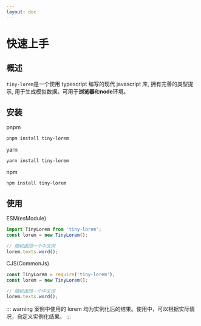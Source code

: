 ```yaml
---
layout: doc
---
```


# 快速上手

## 概述

`tiny-lorem`是一个使用 typescript 编写的现代 javascript 库, 拥有完善的类型提示, 用于生成模拟数据。可用于**浏览器**和**node**环境。

## 安装

pnpm

```shell
pnpm install tiny-lorem
```

yarn

```shell
yarn install tiny-lorem
```

npm

```shell
npm install tiny-lorem
```

## 使用

ESM(esModule)

```ts
import TinyLorem from 'tiny-lorem';
const lorem = new TinyLorem();

// 随机返回一个中文词
lorem.texts.word();
```

CJS(CommonJs)

```ts
const TinyLorem = require('tiny-lorem');
const lorem = new TinyLorem();

// 随机返回一个中文词
lorem.texts.word();
```

::: warning 案例中使用的 lorem 均为实例化后的结果。使用中，可以根据实际情况，自定义实例化结果。 :::
